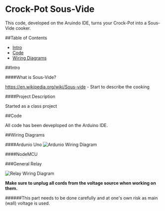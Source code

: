 # Crock-Pot Sous-Vide

This code, developed on the Aruindo IDE, turns your Crock-Pot into a Sous-Vide cooker.

##Table of Contents

* [Intro](https://github.com/lallo188/SousVide/blob/master/README.md#intro)
* [Code](https://github.com/lallo188/SousVide/blob/master/README.md#code)
* [Wiring Diagrams](https://github.com/lallo188/SousVide/blob/master/README.md#wiring-diagrams)

##Intro

####What is Sous-Vide?

https://en.wikipedia.org/wiki/Sous-vide - Start to describe the cooking

####Project Description

Started as a class project

##Code

All code has been deveploped on the Arduino IDE.

##Wiring Diagrams

####Ardunio Uno
![Ardunio Wiring Diagram](https://raw.githubusercontent.com/lallo188/SousVide/master/Images/Arduino_Sous-Vide-Wiring-Diagram.png)

####NodeMCU

###General Relay

![Relay Wiring Diagram](https://raw.githubusercontent.com/lallo188/SousVide/master/Images/Relay_Wall_Wiring-Diagram.png)

**Make sure to unplug all cords from the voltage source when working on them.**

######This part needs to be done carefully and at one's own risk as main (wall) voltage is used.
